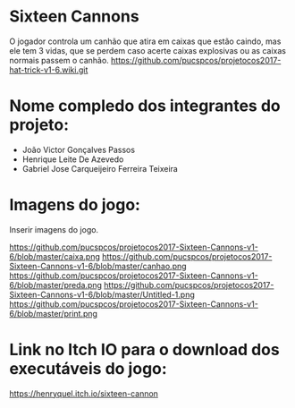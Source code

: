 # Sixteen Cannons

O jogador controla um canhão que atira em caixas que estão caindo, mas ele tem 3 vidas, que se perdem caso acerte caixas explosivas ou as caixas normais passem o canhão. https://github.com/pucspcos/projetocos2017-hat-trick-v1-6.wiki.git

# Nome compledo dos integrantes do projeto:

* João Victor Gonçalves Passos
* Henrique Leite De Azevedo
* Gabriel Jose Carqueijeiro Ferreira Teixeira

# Imagens do jogo:

Inserir imagens do jogo.

https://github.com/pucspcos/projetocos2017-Sixteen-Cannons-v1-6/blob/master/caixa.png
https://github.com/pucspcos/projetocos2017-Sixteen-Cannons-v1-6/blob/master/canhao.png
https://github.com/pucspcos/projetocos2017-Sixteen-Cannons-v1-6/blob/master/preda.png
https://github.com/pucspcos/projetocos2017-Sixteen-Cannons-v1-6/blob/master/Untitled-1.png
https://github.com/pucspcos/projetocos2017-Sixteen-Cannons-v1-6/blob/master/print.png

# Link no Itch IO para o download dos executáveis do jogo:

https://henryquel.itch.io/sixteen-cannon
